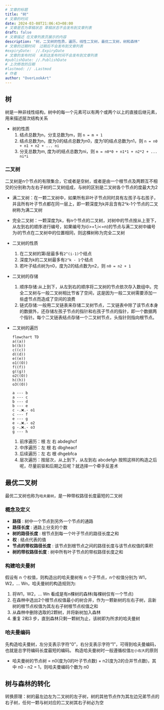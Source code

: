 ```yaml
---
# 文章的标题
title: "树"
# 文章的时间
date: 2024-03-08T21:06:43+08:00
# 文章是否为草稿状态 草稿状态不会发布到文章列表
draft: false
# 文章描述 在文章列表页展示的内容
description: "树，二叉树的性质，遍历，线性二叉树，最优二叉树，树和森林"
# 文章的过期时间  过期后不会发布到文章列表
#expiryDate:  //.ExpiryDate
# 文章的发布时间  未到达发布时间不会发布到文章列表
#publishDate: //.PublishDate
# 上次修改的日期
#lastmod: // .Lastmod
# 作者
author: "OverLookArt"
---
```


## 树

树是一种非线性结构，树中的每一个元素可以有两个或两个以上的直接后继元素，用来描述层次结构关系

* 树的性质
  1. 结点总数为n，分支总数为m，则 `n = m + 1`
  2. 结点总数为n，度为0的结点总数为n0，度为1的结点总数为n1，则 `n = n0 + n1 + n2 + ... ni`
  3. 分支总数为m, 度为i的结点总数为ni，则 `m = n0*0 + n1*1 + n2*2 + ... ni*i`

### 二叉树

二叉树是n个节点的有限集合，它或者是空树，或者是由一个根节点及两颗互不相交的分别称为左右子树的二叉树组成，与树的区别是二叉树各个节点的度最大为2

* 满二叉树：在一颗二叉树中，如果所有非叶子节点同时具有左孩子与右孩子，并且所有叶子节点都在同一层上，即一颗深度为k并且含有2^k-1个节点的二叉树称为满二叉树
* 完全二叉树：一颗深度为k，有n个节点的二叉树，对树中的节点按从上至下，从左到右的顺序进行编号，如果编号为i(i>=1,i<=n)的节点与满二叉树中编号为i的节点在二叉树中的位置相同，则这棵树称为完全二叉树

* 二叉树的性质
  1. 在二叉树的第i层最多有`2^(i-1)`个结点
  2. 深度为k的二叉树最多有`2^k - 1`个结点
  3. 若叶子结点树为n0，度为2的结点数为n2，则 `n0 = n2 + 1`

* 二叉树的存储
  1. 顺序存储:从上到下，从左到右的顺序将二叉树的节点依次存入数组中。完全二叉树与一般二叉树相比节省了空间，这是因为一般二叉树需要添加一些虚节点而造成了空间的浪费
  2. 链式存储:一般用二叉链表来存储二叉树节点，二叉链表中除了该节点本身的数据外，还存储左孩子节点的指针和右孩子节点的指针，即一个数据两个指针。每个二叉链表结点存储一个二叉树节点，头指针则指向根节点。

* 二叉树的遍历
  
  ``` mermaid
  flowchart TD
  a((a))
  b((b))
  c((c))
  d((d))
  e((e))
  o1((O))
  f((f))
  g((g))
  o2((O))
  h((h))
  o3((O))

  a --- b
  a --- c 
  b --- d
  b --- e
  c -.❌.- o1
  c --- f
  e --- g
  e -.❌.- o2
  g -.❌.- o3
  g --- h
  ```

  1. 前序遍历：根 左 右 abdeghcf
  2. 中序遍历：左 根 右 dbgheacf
  3. 后续遍历：左 右 根 dhgebfca
  4. 层次遍历：按层次，从上到下，从左到右 abcdefgh
按照这样的构造之后呢，尽量前驱和后期之后呢？就选择一个牵手反差术 

## 最优二叉树

最优二叉树也称为`哈夫曼树`，是一种带权路径长度最短的二叉树

### 概念及定义

* **路径** : 树中一个节点到另外一个节点的通路
* **路径长度** : 通路上分支的个数
* **树的路径长度** : 根节点到每一个叶子节点的路径长度之和
* **权** : 结点代表的值
* **节点的带权路径长度** : 该节点到根节点之间的路径长度与该节点权值的乘积
* **树的带权路径长度** : 树中所有叶子节点的带权路径长度之和

### 构建哈夫曼树

假设有 n 个权值，则构造出的哈夫曼树有 n 个子节点，n个权值分别为 W1，W2，... Wn，哈夫曼树的构造规则为:

1. 将W1，W2，... Wn 看成是有n棵树的森林(每棵树仅有一个节点)
2. 在森林中选出2个根节点权值最小的树合并，作为一颗新树的左右子树，且新树的根节点权值为其左右子树根节点权值之和
3. 从森林中删除选取的2颗树，并将新树加入森林
4. 重复 2和3 步，直到森林只剩一颗树为止，该树即为所求的哈夫曼树

### 哈夫曼编码

先构造哈夫曼树，左分支表示字符“0”，右分支表示字符“1”，可得到哈夫曼编码，也就是总字符编码长度最短的编码。 构造哈夫曼树时一般遵循权值`左小右大`的原则

* 哈夫曼树的节点树 = n0(度为0的叶子节点数) + n2(度为2的合并节点数)，其中 n0 - n2 = 1，则哈夫曼编码个数为 n0

## 树与森林的转化

转换原理：树的最左边左为二叉树的左子树，树的其他节点作为其左边兄弟节点的右子树，任何一颗与树对应的二叉树其右子树必为空